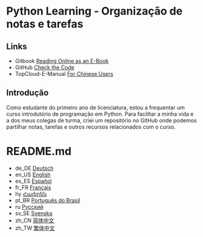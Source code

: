 # Python Learning - Organização de notas e tarefas
## Links
- Gitbook [Reading Online as an E-Book](https://mc-shengxia.gitbook.io/python-learning-notes/)  
- GitHub [Check the Code](https://github.com/panda-lsy/Python-Learning-Notes-Homework)
- TopCloud-E-Manual [For Chinese Users](https://5q2gw35mpe.k.topthink.com/@python-study-note)

## Introdução
Como estudante do primeiro ano de licenciatura, estou a frequentar um curso introdutório de programação em Python. Para facilitar a minha vida e a dos meus colegas de turma, criei um repositório no GitHub onde podemos partilhar notas, tarefas e outros recursos relacionados com o curso.
# README.md
- de_DE [Deutsch](README.de_DE.md)
- en_US [English](README.en_US.md)
- es_ES [Español](README.es_ES.md)
- fr_FR [Français](README.fr_FR.md)
- hy [Հայերեն](README.hy.md)
- pt_BR [Português do Brasil](README.pt_BR.md)
- ru [Русский](README.ru.md)
- sv_SE [Svenska](README.sv_SE.md)
- zh_CN [简体中文](README.md)
- zh_TW [繁体中文](README.zh_TW.md)